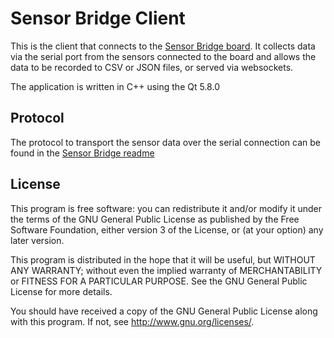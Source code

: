# Sensor Bridge Client

This is the client that connects to the 
[Sensor Bridge board](http://https://github.com/sensorlab030/sensorbridge). It
collects data via the serial port from the sensors connected to the board and 
allows the data to be recorded to CSV or JSON files, or served via websockets.

The application is written in C++ using the Qt 5.8.0

## Protocol

The protocol to transport the sensor data over the serial connection can be 
found in the [Sensor Bridge readme](https://github.com/sensorlab030/sensorbridge/blob/master/readme.md)

## License

This program is free software: you can redistribute it and/or modify
it under the terms of the GNU General Public License as published by
the Free Software Foundation, either version 3 of the License, or
(at your option) any later version.

This program is distributed in the hope that it will be useful,
but WITHOUT ANY WARRANTY; without even the implied warranty of
MERCHANTABILITY or FITNESS FOR A PARTICULAR PURPOSE.  See the
GNU General Public License for more details.

You should have received a copy of the GNU General Public License
along with this program.  If not, see <http://www.gnu.org/licenses/>.



